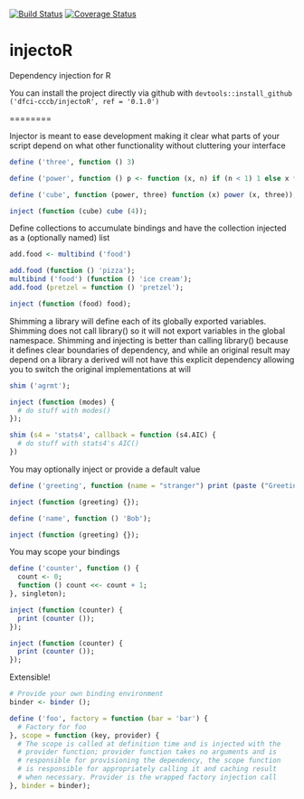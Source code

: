 [![Build Status](https://travis-ci.org/dfci-cccb/injectoR.svg?branch=master)](https://travis-ci.org/dfci-cccb/injectoR) [![Coverage Status](https://coveralls.io/repos/dfci-cccb/injectoR/badge.svg)](https://coveralls.io/r/dfci-cccb/injectoR)

injectoR
========

Dependency injection for R

You can install the project directly via github with ```devtools::install_github ('dfci-cccb/injectoR', ref = '0.1.0')```

========

Injector is meant to ease development making it clear what parts of your script depend on what
other functionality without cluttering your interface

```R
define ('three', function () 3)

define ('power', function () p <- function (x, n) if (n < 1) 1 else x * p (x, n - 1));

define ('cube', function (power, three) function (x) power (x, three));

inject (function (cube) cube (4));
```

Define collections to accumulate bindings and have the collection injected as a (optionally
named) list

```R
add.food <- multibind ('food')

add.food (function () 'pizza');
multibind ('food') (function () 'ice cream');
add.food (pretzel = function () 'pretzel');

inject (function (food) food);
```

Shimming a library will define each of its globally exported variables. Shimming does not call
library() so it will not export variables in the global namespace. Shimming and injecting is
better than calling library() because it defines clear boundaries of dependency, and while an
original result may depend on a library a derived will not have this explicit dependency 
allowing you to switch the original implementations at will

```R
shim ('agrmt');

inject (function (modes) {
  # do stuff with modes()
});

shim (s4 = 'stats4', callback = function (s4.AIC) {
  # do stuff with stats4's AIC()
})
```

You may optionally inject or provide a default value

```R
define ('greeting', function (name = "stranger") print (paste ("Greetings,", name)));

inject (function (greeting) {});

define ('name', function () 'Bob');

inject (function (greeting) {});
```

You may scope your bindings

```R
define ('counter', function () {
  count <- 0;
  function () count <<- count + 1;
}, singleton);

inject (function (counter) {
  print (counter ());
});

inject (function (counter) {
  print (counter ());
});
```

Extensible!

```R
# Provide your own binding environment
binder <- binder ();

define ('foo', factory = function (bar = 'bar') {
  # Factory for foo
}, scope = function (key, provider) {
  # The scope is called at definition time and is injected with the
  # provider function; provider function takes no arguments and is
  # responsible for provisioning the dependency, the scope function
  # is responsible for appropriately calling it and caching result
  # when necessary. Provider is the wrapped factory injection call
}, binder = binder);
```